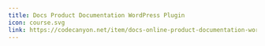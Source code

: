 ```yaml
---
title: Docs Product Documentation WordPress Plugin
icon: course.svg
link: https://codecanyon.net/item/docs-online-product-documentation-wordpress-plugin/5653664
---
```

